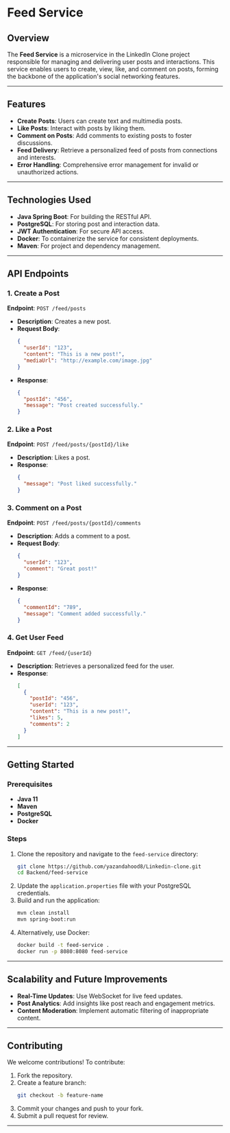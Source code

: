# Feed Service

## Overview
The **Feed Service** is a microservice in the LinkedIn Clone project responsible for managing and delivering user posts and interactions. This service enables users to create, view, like, and comment on posts, forming the backbone of the application's social networking features.

---

## Features
- **Create Posts**: Users can create text and multimedia posts.
- **Like Posts**: Interact with posts by liking them.
- **Comment on Posts**: Add comments to existing posts to foster discussions.
- **Feed Delivery**: Retrieve a personalized feed of posts from connections and interests.
- **Error Handling**: Comprehensive error management for invalid or unauthorized actions.

---

## Technologies Used
- **Java Spring Boot**: For building the RESTful API.
- **PostgreSQL**: For storing post and interaction data.
- **JWT Authentication**: For secure API access.
- **Docker**: To containerize the service for consistent deployments.
- **Maven**: For project and dependency management.

---

## API Endpoints

### **1. Create a Post**
**Endpoint**: `POST /feed/posts`
- **Description**: Creates a new post.
- **Request Body**:
  ```json
  {
    "userId": "123",
    "content": "This is a new post!",
    "mediaUrl": "http://example.com/image.jpg"
  }
  ```
- **Response**:
  ```json
  {
    "postId": "456",
    "message": "Post created successfully."
  }
  ```

### **2. Like a Post**
**Endpoint**: `POST /feed/posts/{postId}/like`
- **Description**: Likes a post.
- **Response**:
  ```json
  {
    "message": "Post liked successfully."
  }
  ```

### **3. Comment on a Post**
**Endpoint**: `POST /feed/posts/{postId}/comments`
- **Description**: Adds a comment to a post.
- **Request Body**:
  ```json
  {
    "userId": "123",
    "comment": "Great post!"
  }
  ```
- **Response**:
  ```json
  {
    "commentId": "789",
    "message": "Comment added successfully."
  }
  ```

### **4. Get User Feed**
**Endpoint**: `GET /feed/{userId}`
- **Description**: Retrieves a personalized feed for the user.
- **Response**:
  ```json
  [
    {
      "postId": "456",
      "userId": "123",
      "content": "This is a new post!",
      "likes": 5,
      "comments": 2
    }
  ]
  ```

---

## Getting Started

### Prerequisites
- **Java 11**
- **Maven**
- **PostgreSQL**
- **Docker**

### Steps
1. Clone the repository and navigate to the `feed-service` directory:
   ```bash
   git clone https://github.com/yazandahood8/Linkedin-clone.git
   cd Backend/feed-service
   ```
2. Update the `application.properties` file with your PostgreSQL credentials.
3. Build and run the application:
   ```bash
   mvn clean install
   mvn spring-boot:run
   ```
4. Alternatively, use Docker:
   ```bash
   docker build -t feed-service .
   docker run -p 8080:8080 feed-service
   ```

---

## Scalability and Future Improvements
- **Real-Time Updates**: Use WebSocket for live feed updates.
- **Post Analytics**: Add insights like post reach and engagement metrics.
- **Content Moderation**: Implement automatic filtering of inappropriate content.

---

## Contributing
We welcome contributions! To contribute:
1. Fork the repository.
2. Create a feature branch:
   ```bash
   git checkout -b feature-name
   ```
3. Commit your changes and push to your fork.
4. Submit a pull request for review.

---


